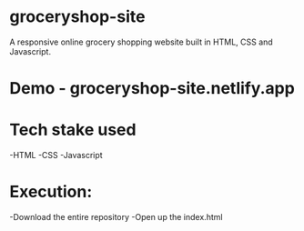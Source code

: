 # groceryshop-site
A responsive online grocery shopping website built in HTML, CSS and Javascript.

# Demo - groceryshop-site.netlify.app

# Tech stake used
-HTML
-CSS
-Javascript

# Execution:
-Download the entire repository
-Open up the index.html



